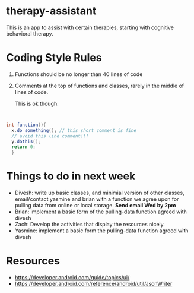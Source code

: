 # therapy-assistant
This is an app to assist with certain therapies, starting with cognitive behavioral therapy.


# Coding Style Rules

1. Functions should be no longer than 40 lines of code

2. Comments at the top of functions and classes, rarely in the middle of lines
   of code. 

   This is ok though:

```java


int function(){
  x.do_something(); // this short comment is fine
  // avoid this line comment!!!
  y.dothis();
  return 0;
  }

```

# Things to do in next week


 * Divesh: write up basic classes, and minimial version of other classes,
   email/contact yasmine and brian with a function we agree upon for pulling
   data from online or local storage. **Send email Wed by 2pm**
 * Brian: implement a basic form of the pulling-data function agreed with divesh
 * Zach: Develop the activities that display the resources nicely.
 * Yasmine: implement a basic form the pulling-data function agreed with divesh



# Resources


 * https://developer.android.com/guide/topics/ui/
 * https://developer.android.com/reference/android/util/JsonWriter




